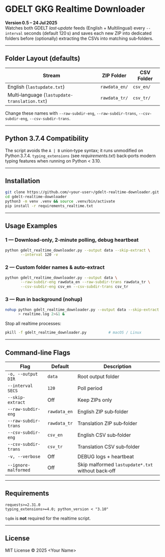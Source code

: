# GDELT GKG Realtime Downloader

**Version 0.5 – 24 Jul 2025**  
Watches both GDELT *last‑update* feeds (English + Multilingual) every `--interval`
seconds (default 120 s) and saves each new ZIP into dedicated folders before
(optionally) extracting the CSVs into matching sub‑folders.

---

## Folder Layout (defaults)

| Stream | ZIP Folder | CSV Folder |
|--------|------------|------------|
| English (`lastupdate.txt`) | `rawdata_en/` | `csv_en/` |
| Multi‑language (`lastupdate-translation.txt`) | `rawdata_tr/` | `csv_tr/` |

Change these names with `--raw-subdir-eng`, `--raw-subdir-trans`,
`--csv-subdir-eng`, `--csv-subdir-trans`.

---

## Python 3.7.4 Compatibility

The script avoids the `A | B` union‑type syntax; it runs unmodified on
Python 3.7.4. `typing_extensions` (see *requirements.txt*) back‑ports modern
typing features when running on Python < 3.10.

---

## Installation

```bash
git clone https://github.com/<your-user>/gdelt-realtime-downloader.git
cd gdelt-realtime-downloader
python3 -m venv .venv && source .venv/bin/activate
pip install -r requirements_realtime.txt
```

---

## Usage Examples

### 1 — Download‑only, 2‑minute polling, debug heartbeat

```bash
python gdelt_realtime_downloader.py --output data --skip-extract \
       --interval 120 -v
```

### 2 — Custom folder names & auto‑extract

```bash
python gdelt_realtime_downloader.py --output data \
       --raw-subdir-eng rawdata_en --raw-subdir-trans rawdata_tr \
       --csv-subdir-eng csv_en --csv-subdir-trans csv_tr
```

### 3 — Run in background (nohup)

```bash
nohup python gdelt_realtime_downloader.py --output data --skip-extract -v \
      > realtime.log 2>&1 &
```

Stop all realtime processes:

```bash
pkill -f gdelt_realtime_downloader.py          # macOS / Linux
```

---

## Command‑line Flags

| Flag | Default | Description |
|------|---------|-------------|
| `-o, --output DIR` | `data` | Root output folder |
| `--interval SECS` | `120` | Poll period |
| `--skip-extract` | Off | Keep ZIPs only |
| `--raw-subdir-eng` | `rawdata_en` | English ZIP sub‑folder |
| `--raw-subdir-trans` | `rawdata_tr` | Translation ZIP sub‑folder |
| `--csv-subdir-eng` | `csv_en` | English CSV sub‑folder |
| `--csv-subdir-trans` | `csv_tr` | Translation CSV sub‑folder |
| `-v, --verbose` | Off | DEBUG logs + heartbeat |
| `--ignore-malformed` | Off | Skip malformed `lastupdate*.txt` without back‑off |

---

## Requirements

```
requests>=2.31.0
typing_extensions>=4.0; python_version < "3.10"
```

`tqdm` is **not** required for the realtime script.

---

## License

MIT License © 2025 <Your Name>

